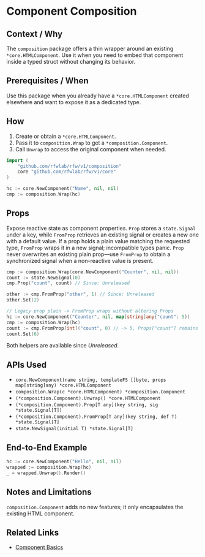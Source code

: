# Component Composition

## Context / Why

The `composition` package offers a thin wrapper around an existing `*core.HTMLComponent`.
Use it when you need to embed that component inside a typed struct without changing its behavior.

## Prerequisites / When

Use this package when you already have a `*core.HTMLComponent` created elsewhere and want to expose it as a dedicated type.

## How

1. Create or obtain a `*core.HTMLComponent`.
2. Pass it to `composition.Wrap` to get a `*composition.Component`.
3. Call `Unwrap` to access the original component when needed.

```go
import (
    "github.com/rfwlab/rfw/v1/composition"
    core "github.com/rfwlab/rfw/v1/core"
)

hc := core.NewComponent("Name", nil, nil)
cmp := composition.Wrap(hc)
```

## Props

Expose reactive state as component properties. `Prop` stores a `state.Signal`
under a key, while `FromProp` retrieves an existing signal or creates a new one
with a default value. If a prop holds a plain value matching the requested
type, `FromProp` wraps it in a new signal; incompatible types panic. `Prop`
never overwrites an existing plain prop—use `FromProp` to obtain a synchronized
signal when a non-reactive value is present.

```go
cmp := composition.Wrap(core.NewComponent("Counter", nil, nil))
count := state.NewSignal(0)
cmp.Prop("count", count) // Since: Unreleased

other := cmp.FromProp("other", 1) // Since: Unreleased
other.Set(2)
```

```go
// Legacy prop plain -> FromProp wraps without altering Props
hc := core.NewComponent("Counter", nil, map[string]any{"count": 5})
cmp := composition.Wrap(hc)
count := cmp.FromProp[int]("count", 0) // -> 5, Props["count"] remains 5 (int)
count.Set(6)
```

Both helpers are available since *Unreleased*.

## APIs Used

- `core.NewComponent(name string, templateFS []byte, props map[string]any) *core.HTMLComponent`
- `composition.Wrap(c *core.HTMLComponent) *composition.Component`
- `(*composition.Component).Unwrap() *core.HTMLComponent`
- `(*composition.Component).Prop[T any](key string, sig *state.Signal[T])`
- `(*composition.Component).FromProp[T any](key string, def T) *state.Signal[T]`
- `state.NewSignal(initial T) *state.Signal[T]`

## End-to-End Example

```go
hc := core.NewComponent("Hello", nil, nil)
wrapped := composition.Wrap(hc)
_ = wrapped.Unwrap().Render()
```

## Notes and Limitations

`composition.Component` adds no new features; it only encapsulates the existing HTML component.

## Related Links

- [Component Basics](./components-basics)

